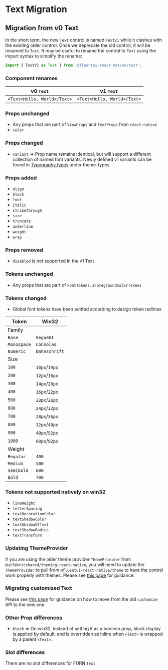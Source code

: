 # Text Migration

## Migration from v0 Text

In the short term, the new `Text` control is named `TextV1` while it clashes with the existing older control. Once we deprecate the old control, it will be renamed to `Text`. It may be useful to rename the control to `Text` using the import syntax to simplify the rename:

```ts
import { TextV1 as Text } from '@fluentui-react-native/text';
```

### Component renames

| v0 `Text`                   | v1 `Text`                   |
| --------------------------- | --------------------------- |
| `<Text>Hello, World</Text>` | `<Text>Hello, World</Text>` |

### Props unchanged

- Any props that are part of `ViewProps` and `TextProps` from `react-native`
- `color`

### Props changed

- `variant` => Prop name remains identical, but will support a different collection of named font variants. Newly defined v1 variants can be found in [Typography.types](../../theming/theme-types/src/Typography.types.ts.md) under theme-types.

### Props added

- `align`
- `block`
- `font`
- `italic`
- `strikethrough`
- `size`
- `truncate`
- `underline`
- `weight`
- `wrap`

### Props removed

- `disabled` is not supported in the v1 Text

### Tokens unchanged

- Any props that are part of `FontTokens`, `IForegroundColorTokens`

### Tokens changed

- Global font tokens have been editted according to design token redlines

| Token       | Win32         |
| ----------- | ------------- |
| Family      |               |
| `Base`      | `SegoeUI`     |
| `Monospace` | `Consolas`    |
| `Numeric`   | `Bahnschrift` |
| Size        |               |
| `100`       | `10px`/`14px` |
| `200`       | `12px`/`16px` |
| `300`       | `14px`/`20px` |
| `400`       | `16px`/`22px` |
| `500`       | `20px`/`26px` |
| `600`       | `24px`/`32px` |
| `700`       | `28px`/`36px` |
| `800`       | `32px`/`40px` |
| `900`       | `40px`/`52px` |
| `1000`      | `68px`/`92px` |
| Weight      |               |
| `Regular`   | `400`         |
| `Medium`    | `500`         |
| `Semibold`  | `600`         |
| `Bold`      | `700`         |

### Tokens not supported natively on win32

- `lineHeight`
- `letterSpacing`
- `textDecorationColor`
- `textShadowColor`
- `textShadowOffset`
- `textShadowRadius`
- `textTransform`

### Updating ThemeProvider

If you are using the older theme provider `ThemeProvider` from `@uifabricshared/theming-react-native`, you will need to update the `ThemeProvider` to pull from `@fluentui-react-native/theme` to have the control work properly with themes. Please see [this page](../../../docs/pages/Guides/UpdateThemeProvider.md) for guidance.

### Migrating customized Text

Please see [this page](../../../docs/pages/Guides/UpdatingCustomize.md) for guidance on how to move from the old `customize` API to the new one.

### Other Prop differences

- `block` => On win32, instead of setting it as a boolean prop, block display is applied by default, and is overridden as inline when `<Text>` is wrapped by a parent `<Text>`.

### Slot differences

There are no slot differences for FURN `Text`
